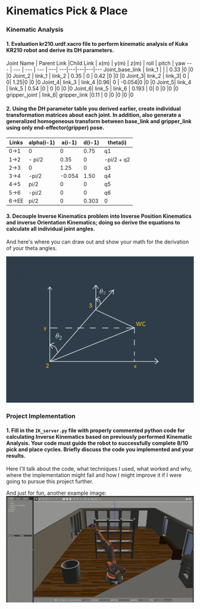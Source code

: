 # Kinematics Pick & Place

[//]: # (Image References)

[image1]: ./misc_images/misc1.png
[image2]: ./misc_images/misc3.png
[image3]: ./misc_images/misc2.png
  


### Kinematic Analysis
#### 1. Evaluation kr210.urdf.xacro file to perform kinematic analysis of Kuka KR210 robot and derive its DH parameters.

Joint Name | Parent Link |Child Link | x(m) | y(m) | z(m) | roll | pitch | yaw
--- | --- | --- | --- | ---| ---|---|---|---|---
Joint_base_link | link_1 |  |  | 0.33 |0 |0 |0 
Joint_2 | link_1 | link_2 | 0.35 | 0 |  0.42 |0 |0 |0 
Joint_3| link_2 | link_3| 0 | 0| 1.25|0 |0 |0 
Joint_4|  link_3 | link_4 |0.96| 0 | -0.054|0 |0 |0 
Joint_5| link_4 | link_5 | 0.54 |0 | 0 |0 |0 |0 
Joint_6| link_5 | link_6 | 0.193 | 0| 0 |0 |0 |0 
gripper_joint | link_6| gripper_link |0.11 | 0 |0 |0 |0 |0  

#### 2. Using the DH parameter table you derived earlier, create individual transformation matrices about each joint. In addition, also generate a generalized homogeneous transform between base_link and gripper_link using only end-effector(gripper) pose.

Links | alpha(i-1) | a(i-1) | d(i-1) | theta(i)
--- | --- | --- | --- | ---
0->1 | 0 | 0 | 0.75 | q1
1->2 | - pi/2 | 0.35 | 0 | -pi/2 + q2
2->3 | 0 | 1.25 | 0 | q3
3->4 |  -pi/2 | -0.054 | 1.50 | q4
4->5 | pi/2 | 0 | 0 | q5
5->6 | -pi/2 | 0 | 0 | q6
6->EE | pi/2 | 0 | 0.303 | 0


#### 3. Decouple Inverse Kinematics problem into Inverse Position Kinematics and inverse Orientation Kinematics; doing so derive the equations to calculate all individual joint angles.

And here's where you can draw out and show your math for the derivation of your theta angles. 

![alt text][image2]

### Project Implementation

#### 1. Fill in the `IK_server.py` file with properly commented python code for calculating Inverse Kinematics based on previously performed Kinematic Analysis. Your code must guide the robot to successfully complete 8/10 pick and place cycles. Briefly discuss the code you implemented and your results. 


Here I'll talk about the code, what techniques I used, what worked and why, where the implementation might fail and how I might improve it if I were going to pursue this project further.  


And just for fun, another example image:
![alt text][image3]


